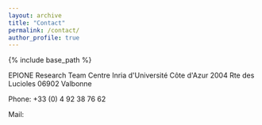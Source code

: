 ```yaml
---
layout: archive
title: "Contact"
permalink: /contact/
author_profile: true
---
```


{% include base_path %}


EPIONE Research Team
Centre Inria d'Université Côte d'Azur
2004 Rte des Lucioles
06902 Valbonne

Phone:
+33 (0) 4 92 38 76 62

Mail:


